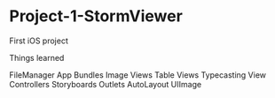 # Project-1-StormViewer

First iOS project

Things learned

FileManager
App Bundles
Image Views
Table Views
Typecasting
View Controllers
Storyboards
Outlets
AutoLayout
UIImage
